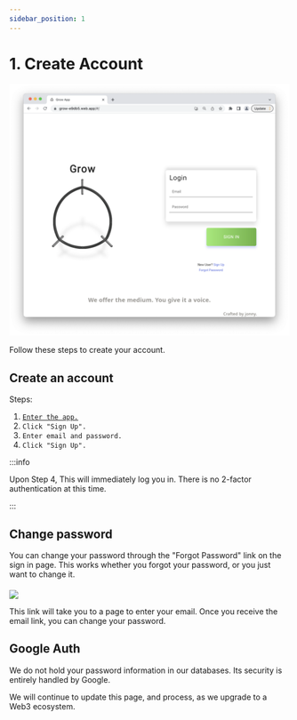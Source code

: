 ```yaml
---
sidebar_position: 1
---
```


# 1. Create Account

![/img/login_screen/login_screen](/img/login_screen/login_screen.png)

Follow these steps to create your account.

## Create an account
Steps:
1. [`Enter the app.`](https://grow-e9db5.web.app/)
2. `Click "Sign Up".`
3. `Enter email and password.`
4. `Click "Sign Up".`  

  


:::info

Upon Step 4, This will immediately log you in. There is no 2-factor authentication at this time.

:::


## Change password
  
You can change your password through the "Forgot Password" link on the sign in page. This works whether you forgot your password, or you just want to change it.

<img src="/grow-docs/img/login_screen/forgot_password.png" width="360" align="middle"/>

This link will take you to a page to enter your email.
Once you receive the email link, you can change your password.


## Google Auth

We do not hold your password information in our databases. Its security is entirely handled by Google.  

We will continue to update this page, and process, as we upgrade to a Web3 ecosystem.
